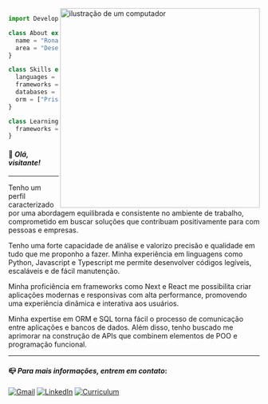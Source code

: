 <img src="https://raw.githubusercontent.com/MicaelliMedeiros/micaellimedeiros/master/image/computer-illustration.png" alt="ilustração de um computador" min-width="400px" max-width="400px" width="400px" align="right">

```js
import Developer from "ronaldofrancas";

class About extends Developer {
  name = "Ronaldo França";
  area = "Desenvolvedor Full Stack";
}

class Skills extends Developer {
  languages = ["Python, Javascript, Typescript"];
  frameworks = ["Nest, React, Django, Express"];
  databases = ["SQLite, PostgreSQL"];
  orm = ["Prisma, TypeORM"];
}

class Learning extends Developer {
  frameworks = ["Next", "Tailwind CSS"];
}
```
#### 👋 *Olá, visitante!*

<hr>

Tenho um perfil caracterizado por uma abordagem equilibrada e consistente no ambiente de trabalho, comprometido em buscar soluções que contribuam positivamente para com pessoas e empresas. 

Tenho uma forte capacidade de análise e valorizo precisão e qualidade em tudo que me proponho a fazer. Minha experiência em linguagens como Python, Javascript e Typescript me permite desenvolver códigos legíveis, escaláveis e de fácil manutenção. 

Minha proficiência em frameworks como Next e React me possibilita criar aplicações modernas e responsivas com alta performance, promovendo uma experiência dinâmica e interativa aos usuários. 

Minha expertise em ORM e SQL torna fácil o processo de comunicação entre aplicações e bancos de dados. Além disso, tenho buscado me aprimorar na construção de APIs que combinem elementos de POO e programação funcional.

<hr>

#### 📪 *Para mais informações, entrem em contato*:
<p align="left">
  <a href="mailto:ronaldofrancajr@gmail.com">
  <img title="Gmail" src="https://img.shields.io/badge/Gmail-red?style=for-the-badge&logo=gmail&logoColor=white" alt="Gmail"/></a>

  <a href="https://www.linkedin.com/in/ronaldofrancas/">
  <img  title="LinkedIn" src="https://img.shields.io/badge/LinkedIn-blue?style=for-the-badge&logo=linkedin&logoColor=white" alt="LinkedIn"/></a>
  
  <a href="https://drive.google.com/file/d/1jj4DONltgYnVq1yh7VAbm-cDAPT61tVZ/view?usp=sharing">
  <img  title="Curriculum" src="https://img.shields.io/badge/Curriculum-gray?style=for-the-badge&logo=googledrive&logoColor=white" alt="Curriculum"/></a>
</p>
